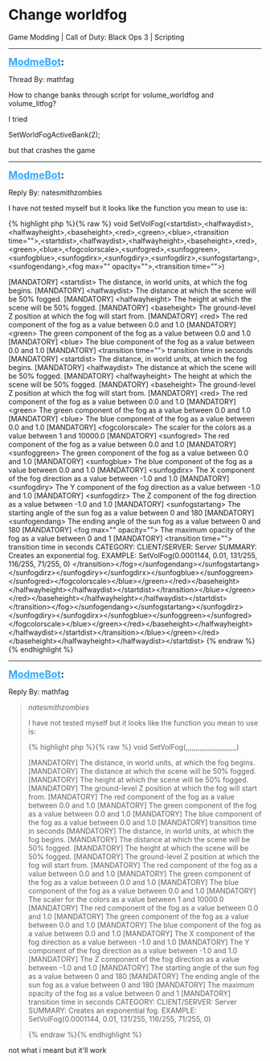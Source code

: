 # Change worldfog
Game Modding | Call of Duty: Black Ops 3 | Scripting

---
<strong style="font-size: 1.4em;"><span style="text-decoration: underline;text-decoration-color: #34a7f9;"><span style="color:#34a7f9;">ModmeBot</span></span>:</strong>

<p>Thread By: mathfag<br /><p style="text-align:left;">How to change banks through script for volume_worldfog and volume_litfog?</p><p style="text-align:left;"></p><p style="text-align:left;">I tried </p><p style="text-align:left;"></p><p style="text-align:left;">SetWorldFogActiveBank(2);</p><p style="text-align:left;"></p><p style="text-align:left;">but that crashes the game</p></p>

---
<strong style="font-size: 1.4em;"><span style="text-decoration: underline;text-decoration-color: #34a7f9;"><span style="color:#34a7f9;">ModmeBot</span></span>:</strong>

<p>Reply By: natesmithzombies<br /><p style="text-align:left;">I have not tested myself but it looks like the function you mean to use is: </p>{% highlight php %}{% raw %}
void SetVolFog(&lt;startdist&gt;,&lt;halfwaydist&gt;,&lt;halfwayheight&gt;,&lt;baseheight&gt;,&lt;red&gt;,&lt;green&gt;,&lt;blue&gt;,&lt;transition time=""&gt;,&lt;startdist&gt;,&lt;halfwaydist&gt;,&lt;halfwayheight&gt;,&lt;baseheight&gt;,&lt;red&gt;,&lt;green&gt;,&lt;blue&gt;,&lt;fogcolorscale&gt;,&lt;sunfogred&gt;,&lt;sunfoggreen&gt;,&lt;sunfogblue&gt;,&lt;sunfogdirx&gt;,&lt;sunfogdiry&gt;,&lt;sunfogdirz&gt;,&lt;sunfogstartang&gt;,&lt;sunfogendang&gt;,&lt;fog max="" opacity=""&gt;,&lt;transition time=""&gt;)

[MANDATORY] &lt;startdist&gt; The distance, in world units, at which the fog begins.
[MANDATORY] &lt;halfwaydist&gt; The distance at which the scene will be 50% fogged.
[MANDATORY] &lt;halfwayheight&gt; The height at which the scene will be 50% fogged.
[MANDATORY] &lt;baseheight&gt; The ground-level Z position at which the fog will start from.
[MANDATORY] &lt;red&gt; The red component of the fog as a value between 0.0 and 1.0
[MANDATORY] &lt;green&gt; The green component of the fog as a value between 0.0 and 1.0
[MANDATORY] &lt;blue&gt; The blue component of the fog as a value between 0.0 and 1.0
[MANDATORY] &lt;transition time=""&gt; transition time in seconds
[MANDATORY] &lt;startdist&gt; The distance, in world units, at which the fog begins.
[MANDATORY] &lt;halfwaydist&gt; The distance at which the scene will be 50% fogged.
[MANDATORY] &lt;halfwayheight&gt; The height at which the scene will be 50% fogged.
[MANDATORY] &lt;baseheight&gt; The ground-level Z position at which the fog will start from.
[MANDATORY] &lt;red&gt; The red component of the fog as a value between 0.0 and 1.0
[MANDATORY] &lt;green&gt; The green component of the fog as a value between 0.0 and 1.0
[MANDATORY] &lt;blue&gt; The blue component of the fog as a value between 0.0 and 1.0
[MANDATORY] &lt;fogcolorscale&gt; The scaler for the colors as a value between 1 and 10000.0
[MANDATORY] &lt;sunfogred&gt; The red component of the fog as a value between 0.0 and 1.0
[MANDATORY] &lt;sunfoggreen&gt; The green component of the fog as a value between 0.0 and 1.0
[MANDATORY] &lt;sunfogblue&gt; The blue component of the fog as a value between 0.0 and 1.0
[MANDATORY] &lt;sunfogdirx&gt; The X component of the fog direction as a value between -1.0 and 1.0
[MANDATORY] &lt;sunfogdiry&gt; The Y component of the fog direction as a value between -1.0 and 1.0
[MANDATORY] &lt;sunfogdirz&gt; The Z component of the fog direction as a value between -1.0 and 1.0
[MANDATORY] &lt;sunfogstartang&gt; The starting angle of the sun fog as a value between 0 and 180
[MANDATORY] &lt;sunfogendang&gt; The ending angle of the sun fog as a value between 0 and 180
[MANDATORY] &lt;fog max="" opacity=""&gt; The maximum opacity of the fog as a value between 0 and 1
[MANDATORY] &lt;transition time=""&gt; transition time in seconds
CATEGORY: 
CLIENT/SERVER: Server
SUMMARY: Creates an exponential fog.
EXAMPLE: SetVolFog(0.0001144, 0.01, 131/255, 116/255, 71/255, 0)
&lt;/transition&gt;&lt;/fog&gt;&lt;/sunfogendang&gt;&lt;/sunfogstartang&gt;&lt;/sunfogdirz&gt;&lt;/sunfogdiry&gt;&lt;/sunfogdirx&gt;&lt;/sunfogblue&gt;&lt;/sunfoggreen&gt;&lt;/sunfogred&gt;&lt;/fogcolorscale&gt;&lt;/blue&gt;&lt;/green&gt;&lt;/red&gt;&lt;/baseheight&gt;&lt;/halfwayheight&gt;&lt;/halfwaydist&gt;&lt;/startdist&gt;&lt;/transition&gt;&lt;/blue&gt;&lt;/green&gt;&lt;/red&gt;&lt;/baseheight&gt;&lt;/halfwayheight&gt;&lt;/halfwaydist&gt;&lt;/startdist&gt;&lt;/transition&gt;&lt;/fog&gt;&lt;/sunfogendang&gt;&lt;/sunfogstartang&gt;&lt;/sunfogdirz&gt;&lt;/sunfogdiry&gt;&lt;/sunfogdirx&gt;&lt;/sunfogblue&gt;&lt;/sunfoggreen&gt;&lt;/sunfogred&gt;&lt;/fogcolorscale&gt;&lt;/blue&gt;&lt;/green&gt;&lt;/red&gt;&lt;/baseheight&gt;&lt;/halfwayheight&gt;&lt;/halfwaydist&gt;&lt;/startdist&gt;&lt;/transition&gt;&lt;/blue&gt;&lt;/green&gt;&lt;/red&gt;&lt;/baseheight&gt;&lt;/halfwayheight&gt;&lt;/halfwaydist&gt;&lt;/startdist&gt;
{% endraw %}{% endhighlight %}
</p>

---
<strong style="font-size: 1.4em;"><span style="text-decoration: underline;text-decoration-color: #34a7f9;"><span style="color:#34a7f9;">ModmeBot</span></span>:</strong>

<p>Reply By: mathfag<br /><blockquote><em>natesmithzombies</em><p style="text-align:left;">I have not tested myself but it looks like the function you mean to use is: </p>{% highlight php %}{% raw %}
void SetVolFog(,,,,,,,,,,,,,,,,,,,,,,,,,)

[MANDATORY]  The distance, in world units, at which the fog begins.
[MANDATORY]  The distance at which the scene will be 50% fogged.
[MANDATORY]  The height at which the scene will be 50% fogged.
[MANDATORY]  The ground-level Z position at which the fog will start from.
[MANDATORY]  The red component of the fog as a value between 0.0 and 1.0
[MANDATORY]  The green component of the fog as a value between 0.0 and 1.0
[MANDATORY]  The blue component of the fog as a value between 0.0 and 1.0
[MANDATORY]  transition time in seconds
[MANDATORY]  The distance, in world units, at which the fog begins.
[MANDATORY]  The distance at which the scene will be 50% fogged.
[MANDATORY]  The height at which the scene will be 50% fogged.
[MANDATORY]  The ground-level Z position at which the fog will start from.
[MANDATORY]  The red component of the fog as a value between 0.0 and 1.0
[MANDATORY]  The green component of the fog as a value between 0.0 and 1.0
[MANDATORY]  The blue component of the fog as a value between 0.0 and 1.0
[MANDATORY]  The scaler for the colors as a value between 1 and 10000.0
[MANDATORY]  The red component of the fog as a value between 0.0 and 1.0
[MANDATORY]  The green component of the fog as a value between 0.0 and 1.0
[MANDATORY]  The blue component of the fog as a value between 0.0 and 1.0
[MANDATORY]  The X component of the fog direction as a value between -1.0 and 1.0
[MANDATORY]  The Y component of the fog direction as a value between -1.0 and 1.0
[MANDATORY]  The Z component of the fog direction as a value between -1.0 and 1.0
[MANDATORY]  The starting angle of the sun fog as a value between 0 and 180
[MANDATORY]  The ending angle of the sun fog as a value between 0 and 180
[MANDATORY]  The maximum opacity of the fog as a value between 0 and 1
[MANDATORY]  transition time in seconds
CATEGORY: 
CLIENT/SERVER: Server
SUMMARY: Creates an exponential fog.
EXAMPLE: SetVolFog(0.0001144, 0.01, 131/255, 116/255, 71/255, 0)

{% endraw %}{% endhighlight %}
<br /></blockquote><p style="text-align:left;">not what i meant but it&#39;ll work</p></p>
